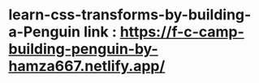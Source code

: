 # learn-css-transforms-by-building-a-Penguin link : https://f-c-camp-building-penguin-by-hamza667.netlify.app/
